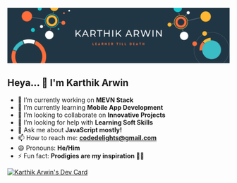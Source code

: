 ![Cover Photo](img/banner.png)

## Heya... 👋 I'm Karthik Arwin

- 🔭 I’m currently working on **MEVN Stack**
- 🌱 I’m currently learning **Mobile App Development**
- 👯 I’m looking to collaborate on **Innovative Projects**
- 🤔 I’m looking for help with **Learning Soft Skills**
- 💬 Ask me about **JavaScript mostly!**
- 📫 How to reach me: **[codedelights@gmail.com](mailto:codedelights@gmail.com)**
- 😄 Pronouns: **He/Him**
- ⚡ Fun fact: **Prodigies are my inspiration 👨‍💻**

<a href="https://app.daily.dev/karthikarwin"><img src="https://api.daily.dev/devcards/3a86e67ee9c143b28c1375f7df1df8e1.png?r=0o9" width="400" alt="Karthik Arwin's Dev Card"/></a>
